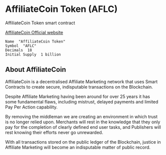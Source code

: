 # AffiliateCoin Token (AFLC)

AffiliateCoin Token smart contract

[AffiliateCoin Official website](https://affiliatecoin.io)

    Name  "AffiliateCoin Token"
    Symbol  "AFLC"
    Decimals  18
    Initial Supply  1 billion

## About AffiliateCoin

AffiliateCoin is a decentralised Affiliate Marketing network that uses Smart Contracts to create secure, indisputable transactions on the Blockchain.

Despite Affiliate Marketing having been around for over 25 years it has some fundamental flaws, including mistrust, delayed payments and limited Pay Per Action capability.

By removing the middleman we are creating an environment in which trust is no longer relied upon. Merchants will rest in the knowledge that they only pay for the completion of clearly defined end user tasks, and Publishers will rest knowing their efforts never go unrewarded.

With all transactions stored on the public ledger of the Blockchain, justice in Affiliate Marketing will become an indisputable matter of public record.
